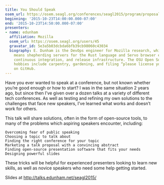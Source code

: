 ```yaml
---
title: You Should Speak
osem_url: https://osem.seagl.org/conferences/seagl2015/program/proposals/20
beginning: '2015-10-23T14:00:00.000-07:00'
end: '2015-10-23T14:50:00.000-07:00'
presenters:
- name: edunham
  affiliation: Mozilla
  osem_url: https://osem.seagl.org/users/45
  gravatar_id: 5e3a5b03dcbda6bfb39cb98060c43034
  biography: E. Dunham is the DevOps engineer for Mozilla research, which in practice
    means shepherding servers for the Rust language and Servo browser engine web presence,
    continuous integration, and release infrastructure. The OSU Open Source Lab alum's
    hobbies include carpentry, gardening, and filing “please license your code” issues
    on GitHub.
---
```


Have you ever wanted to speak at a conference, but not known whether you’re
good enough or how to start? I was in the same situation 2 years ago, but
since then I’ve given over a dozen talks at a variety of different tech
conferences. As well as testing and refining my own solutions to the
challenges that face new speakers, I’ve learned what works and doesn’t work
for others.

This talk will share solutions, often in the form of open-source tools, to
many of the problems which aspiring speakers encounter, including:

    Overcoming fear of public speaking
    Choosing a topic to talk about
    Finding the right conference for your topic
    Marketing a talk proposal with a convincing abstract
    Finding open-source presentation software that fits your needs
    Designing powerful slides

These tricks will be helpful for experienced presenters looking to learn new
skills, as well as novice speakers who need some help getting started.

Slides at http://talks.edunham.net/seagl2015/

